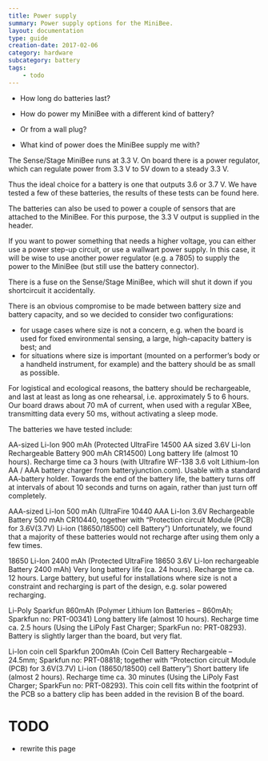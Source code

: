 ```yaml
---
title: Power supply
summary: Power supply options for the MiniBee.
layout: documentation
type: guide
creation-date: 2017-02-06
category: hardware
subcategory: battery
tags:
    - todo
---
```


* How long do batteries last?
* How do power my MiniBee with a different kind of battery?
* Or from a wall plug?

* What kind of power does the MiniBee supply me with?


The Sense/Stage MiniBee runs at 3.3 V. On board there is a power regulator, which can regulate power from 3.3 V to 5V down to a steady 3.3 V.

Thus the ideal choice for a battery is one that outputs 3.6 or 3.7 V. We have tested a few of these batteries, the results of these tests can be found here.

The batteries can also be used to power a couple of sensors that are attached to the MiniBee. For this purpose, the 3.3 V output is supplied in the header.

If you want to power something that needs a higher voltage, you can either use a power step-up circuit, or use a wallwart power supply. In this case, it will be wise to use another power regulator (e.g. a 7805) to supply the power to the MiniBee (but still use the battery connector).

There is a fuse on the Sense/Stage MiniBee, which will shut it down if you shortcircuit it accidentally.



There is an obvious compromise to be made between battery size and battery capacity, and so we decided to consider two configurations:

* for usage cases where size is not a concern, e.g. when the board is used for fixed environmental sensing, a large, high-capacity battery is best; and
* for situations where size is important (mounted on a performer’s body or a handheld instrument, for example) and the battery should be as small as possible.

For logistical and ecological reasons, the battery should be rechargeable, and last at least as long as one rehearsal, i.e. approximately 5 to 6 hours. Our board draws about 70 mA of current, when used with a regular XBee, transmitting data every 50 ms, without activating a sleep mode.

The batteries we have tested include:

AA-sized Li-Ion 900 mAh
(Protected UltraFire 14500 AA sized 3.6V Li-Ion Rechargeable Battery 900 mAh CR14500)
Long battery life (almost 10 hours).
Recharge time ca 3 hours (with Ultrafire WF-138 3.6 volt Lithium-Ion AA / AAA battery charger from batteryjunction.com).
Usable with a standard AA-battery holder.
Towards the end of the battery life, the battery turns off at intervals of about 10 seconds and turns on again, rather than just turn off completely.

AAA-sized Li-Ion 500 mAh
(UltraFire 10440 AAA Li-Ion 3.6V Rechargeable Battery 500 mAh CR10440, together with “Protection circuit Module (PCB) for 3.6V(3.7V) Li-ion (18650/18500) cell Battery”)
Unfortunately, we found that a majority of these batteries would not recharge after using them only a few times.

18650 Li-Ion 2400 mAh
(Protected UltraFire 18650 3.6V Li-Ion rechargeable Battery 2400 mAh)
Very long battery life (ca. 24 hours).
Recharge time ca. 12 hours.
Large battery, but useful for installations where size is not a constraint and recharging is part of the design, e.g. solar powered recharging.

Li-Poly Sparkfun 860mAh
(Polymer Lithium Ion Batteries – 860mAh; Sparkfun no: PRT-00341)
Long battery life (almost 10 hours).
Recharge time ca. 2.5 hours (Using the LiPoly Fast Charger; SparkFun no: PRT-08293).
Battery is slightly larger than the board, but very flat.

Li-Ion coin cell Sparkfun 200mAh
(Coin Cell Battery Rechargeable – 24.5mm; Sparkfun no: PRT-08818; together with “Protection circuit Module (PCB) for 3.6V(3.7V) Li-ion (18650/18500) cell Battery”)
Short battery life (almost 2 hours).
Recharge time ca. 30 minutes (Using the LiPoly Fast Charger; SparkFun no: PRT-08293).
This coin cell fits within the footprint of the PCB so a battery clip has been added in the revision B of the board.


# TODO

- rewrite this page
